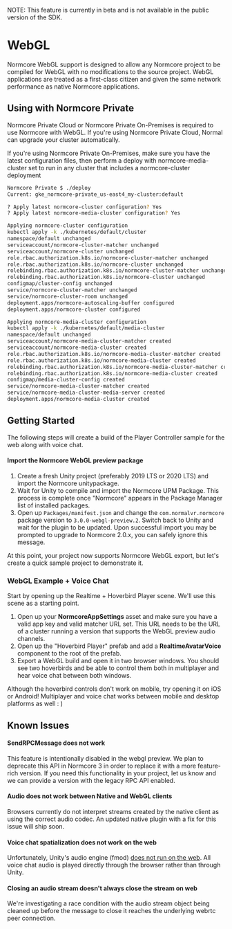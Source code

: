 NOTE: This feature is currently in beta and is not available in the public version of the SDK.

# WebGL

Normcore WebGL support is designed to allow any Normcore project to be compiled for WebGL with no modifications to the source project. WebGL applications are treated as a first-class citizen and given the same network performance as native Normcore applications.



## Using with Normcore Private

Normcore Private Cloud or Normcore Private On-Premises is required to use Normcore with WebGL. If you're using Normcore Private Cloud, Normal can upgrade your cluster automatically.

If you're using Normcore Private On-Premises, make sure you have the latest configuration files, then perform a deploy with normcore-media-cluster set to run in any cluster that includes a normcore-cluster deployment

```bash
Normcore Private $ ./deploy
Current: gke_normcore-private_us-east4_my-cluster:default

? Apply latest normcore-cluster configuration? Yes
? Apply latest normcore-media-cluster configuration? Yes

Applying normcore-cluster configuration
kubectl apply -k ./kubernetes/default/cluster
namespace/default unchanged
serviceaccount/normcore-cluster-matcher unchanged
serviceaccount/normcore-cluster unchanged
role.rbac.authorization.k8s.io/normcore-cluster-matcher unchanged
role.rbac.authorization.k8s.io/normcore-cluster unchanged
rolebinding.rbac.authorization.k8s.io/normcore-cluster-matcher unchanged
rolebinding.rbac.authorization.k8s.io/normcore-cluster unchanged
configmap/cluster-config unchanged
service/normcore-cluster-matcher unchanged
service/normcore-cluster-room unchanged
deployment.apps/normcore-autoscaling-buffer configured
deployment.apps/normcore-cluster configured

Applying normcore-media-cluster configuration
kubectl apply -k ./kubernetes/default/media-cluster
namespace/default unchanged
serviceaccount/normcore-media-cluster-matcher created
serviceaccount/normcore-media-cluster created
role.rbac.authorization.k8s.io/normcore-media-cluster-matcher created
role.rbac.authorization.k8s.io/normcore-media-cluster created
rolebinding.rbac.authorization.k8s.io/normcore-media-cluster-matcher created
rolebinding.rbac.authorization.k8s.io/normcore-media-cluster created
configmap/media-cluster-config created
service/normcore-media-cluster-matcher created
service/normcore-media-cluster-media-server created
deployment.apps/normcore-media-cluster created
```

## Getting Started

The following steps will create a build of the Player Controller sample for the web along with voice chat.

#### Import the Normcore WebGL preview package

1. Create a fresh Unity project (preferably 2019 LTS or 2020 LTS) and import the Normcore unitypackage.
2. Wait for Unity to compile and import the Normcore UPM Package. This process is complete once "Normcore" appears in the Package Manager list of installed packages.
3. Open up `Packages/manifest.json` and change the `com.normalvr.normcore` package version to `3.0.0-webgl-preview.2`. Switch back to Unity and wait for the plugin to be updated. Upon successful import you may be prompted to upgrade to Normcore 2.0.x, you can safely ignore this message.

At this point, your project now supports Normcore WebGL export, but let's create a quick sample project to demonstrate it.



### WebGL Example + Voice Chat

Start by opening up the Realtime + Hoverbird Player scene. We'll use this scene as a starting point.

1. Open up your **NormcoreAppSettings** asset and make sure you have a valid app key and valid matcher URL set. This URL needs to be the URL of a cluster running a version that supports the WebGL preview audio channels.
2. Open up the "Hoverbird Player" prefab and add a **RealtimeAvatarVoice** component to the root of the prefab.
3. Export a WebGL build and open it in two browser windows. You should see two hoverbirds and be able to control them both in multiplayer and hear voice chat between both windows.

Although the hoverbird controls don't work on mobile, try opening it on iOS or Android! Multiplayer and voice chat works between mobile and desktop platforms as well : )



## Known Issues

#### SendRPCMessage does not work

This feature is intentionally disabled in the webgl preview. We plan to deprecate this API in Normcore 3 in order to replace it with a more feature-rich version. If you need this functionality in your project, let us know and we can provide a version with the legacy RPC API enabled.

#### Audio does not work between Native and WebGL clients

Browsers currently do not interpret streams created by the native client as using the correct audio codec. An updated native plugin with a fix for this issue will ship soon.

#### Voice chat spatialization does not work on the web

Unfortunately, Unity's audio engine (fmod) [does not run on the web](https://docs.unity3d.com/Manual/webgl-audio.html). All voice chat audio is played directly through the browser rather than through Unity.

#### Closing an audio stream doesn't always close the stream on web

We're investigating a race condition with the audio stream object being cleaned up before the message to close it reaches the underlying webrtc peer connection.
